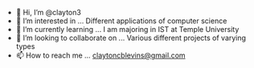 - 👋 Hi, I’m @clayton3
- 👀 I’m interested in ... Different applications of computer science
- 🌱 I’m currently learning ... I am majoring in IST at Temple University
- 💞️ I’m looking to collaborate on ... Various different projects of varying types
- 📫 How to reach me ... claytoncblevins@gmail.com

<!---
clayton3/clayton3 is a ✨ special ✨ repository because its `README.md` (this file) appears on your GitHub profile.
You can click the Preview link to take a look at your changes.
--->
